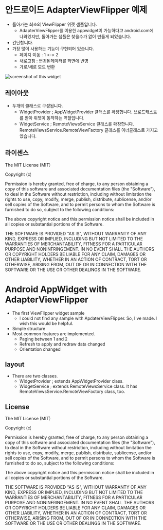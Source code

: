 # 안드로이드 AdapterViewFlipper 예제 #
* 돌아가는 최초의 ViewFlipper 위젯 샘플입니다.
  * AdapterViewFlipper를 이용한 appwidget이 가능하다고 android.com에 나와있지만, 돌아가는 샘플은 찾을수가 없어 만들게 되었습니다.
* 간단합니다.
* 가장 많이 사용하는 기능이 구현되어 있습니다.
  * 페이지 이동 : 1 <-> 2
  * 새로고침 : 변경된데이터를 화면에 반영
  * 가로/세로 모드 변환

<img src="http://sunphiz.me/wp/wp-content/uploads/2013/08/device-2013-08-21-115836-168x300.png" alt="screenshot of this widget"/>

## 레이아웃 ##
* 두개의 클래스로 구성됩니다.
  * WidgetProvider ; AppWidgetProvider 클래스를 확장합니다. 브로드캐스트를 받아 위젯이 동작하는 역할입니다.
  * WidgetService ; RemoteViewsService 클래스를 확장합니다. RemoteViewsService.RemoteViewFactory 클래스를 이너클래스로 가지고 있습니다.

## 라이센스 ##
The MIT License (MIT)

Copyright (c) <year> <copyright holders>

Permission is hereby granted, free of charge, to any person obtaining a copy
of this software and associated documentation files (the "Software"), to deal
in the Software without restriction, including without limitation the rights
to use, copy, modify, merge, publish, distribute, sublicense, and/or sell
copies of the Software, and to permit persons to whom the Software is
furnished to do so, subject to the following conditions:

The above copyright notice and this permission notice shall be included in
all copies or substantial portions of the Software.

THE SOFTWARE IS PROVIDED "AS IS", WITHOUT WARRANTY OF ANY KIND, EXPRESS OR
IMPLIED, INCLUDING BUT NOT LIMITED TO THE WARRANTIES OF MERCHANTABILITY,
FITNESS FOR A PARTICULAR PURPOSE AND NONINFRINGEMENT. IN NO EVENT SHALL THE
AUTHORS OR COPYRIGHT HOLDERS BE LIABLE FOR ANY CLAIM, DAMAGES OR OTHER
LIABILITY, WHETHER IN AN ACTION OF CONTRACT, TORT OR OTHERWISE, ARISING FROM,
OUT OF OR IN CONNECTION WITH THE SOFTWARE OR THE USE OR OTHER DEALINGS IN
THE SOFTWARE.


# Android AppWidget with AdapterViewFlipper #
* The first ViewFlipper widget sample 
  * I could not find any sample with ApdaterViewFlipper. So, I've made. I wish this would be helpful.
* Simple structure
* Most common features are implemented.
  * Paging between 1 and 2
  * Refresh to apply and redraw data changed
  * Orientation changed

## layout ##
* There are two classes.
  * WidgetProvider ; extends AppWidgetProvider class.
  * WidgetService ; extends RemoteViewsService class. It has RemoteViewsService.RemoteViewFactory class, too.

## License ##
The MIT License (MIT)

Copyright (c) <year> <copyright holders>

Permission is hereby granted, free of charge, to any person obtaining a copy
of this software and associated documentation files (the "Software"), to deal
in the Software without restriction, including without limitation the rights
to use, copy, modify, merge, publish, distribute, sublicense, and/or sell
copies of the Software, and to permit persons to whom the Software is
furnished to do so, subject to the following conditions:

The above copyright notice and this permission notice shall be included in
all copies or substantial portions of the Software.

THE SOFTWARE IS PROVIDED "AS IS", WITHOUT WARRANTY OF ANY KIND, EXPRESS OR
IMPLIED, INCLUDING BUT NOT LIMITED TO THE WARRANTIES OF MERCHANTABILITY,
FITNESS FOR A PARTICULAR PURPOSE AND NONINFRINGEMENT. IN NO EVENT SHALL THE
AUTHORS OR COPYRIGHT HOLDERS BE LIABLE FOR ANY CLAIM, DAMAGES OR OTHER
LIABILITY, WHETHER IN AN ACTION OF CONTRACT, TORT OR OTHERWISE, ARISING FROM,
OUT OF OR IN CONNECTION WITH THE SOFTWARE OR THE USE OR OTHER DEALINGS IN
THE SOFTWARE.
